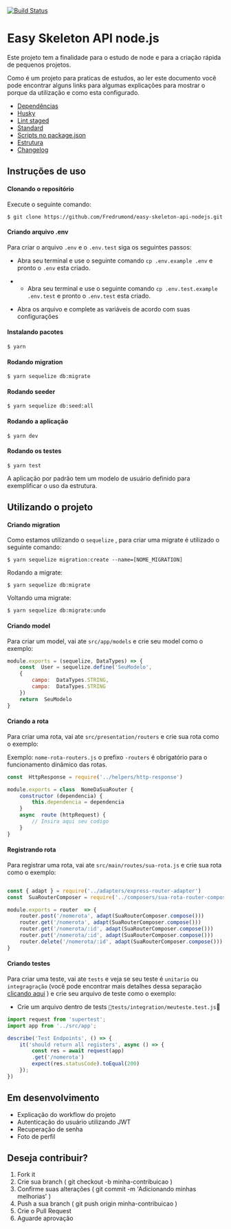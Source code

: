 [![Build Status](https://travis-ci.org/Fredrumond/easy-skeleton-api-nodejs.svg?branch=master)](https://travis-ci.org/Fredrumond/easy-skeleton-api-nodejs)
# Easy Skeleton API node.js

Este projeto tem a finalidade para o estudo de node e para a criação rápida de pequenos projetos.

Como é um projeto para praticas de estudos, ao ler este documento você pode encontrar alguns links para algumas explicações para mostrar o porque da utilização e como esta configurado.

- [Dependências](https://github.com/Fredrumond/estudos/blob/master/easy-skeleton-api/DEPENDENCIAS.md)
- [Husky](https://github.com/Fredrumond/estudos/blob/master/easy-skeleton-api/HUSKY.md)
- [Lint staged](https://github.com/Fredrumond/estudos/blob/master/easy-skeleton-api/LINTSTAGED.md)
- [Standard](https://github.com/Fredrumond/estudos/blob/master/easy-skeleton-api/STANDARD.md)
- [Scripts no package.json](https://github.com/Fredrumond/estudos/blob/master/easy-skeleton-api/SCRIPTS.md)
- [Estrutura](https://github.com/Fredrumond/estudos/blob/master/easy-skeleton-api/ESTRUTURA.md)
- [Changelog](https://github.com/Fredrumond/estudos/blob/master/easy-skeleton-api/CHANGELOG.md)

 ## Instruções de uso

#### Clonando o repositório

Execute o seguinte comando:
```terminal
$ git clone https://github.com/Fredrumond/easy-skeleton-api-nodejs.git
```

#### Criando arquivo .env

Para criar o arquivo `.env`  e o `.env.test` siga os seguintes passos:

- Abra seu terminal e use o seguinte comando `cp .env.example .env` e pronto o `.env` esta criado.
- - Abra seu terminal e use o seguinte comando `cp .env.test.example .env.test` e pronto o `.env.test` esta criado.

- Abra os arquivo e complete as variáveis de acordo com suas configurações

#### Instalando pacotes

```terminal
$ yarn
```

#### Rodando migration

```terminal
$ yarn sequelize db:migrate
```

#### Rodando seeder

```terminal
$ yarn sequelize db:seed:all
```

#### Rodando a aplicação

```terminal
$ yarn dev
```

#### Rodando os testes

```terminal
$ yarn test
```
A aplicação por padrão tem um modelo de usuário definido para exemplificar o uso da estrutura.

## Utilizando o projeto

#### Criando migration

Como estamos utilizando o `sequelize` , para criar uma migrate é utilizado o seguinte comando:

```terminal
$ yarn sequelize migration:create --name=[NOME_MIGRATION]
```

Rodando a migrate:
```terminal
$ yarn sequelize db:migrate
```

Voltando uma migrate:
```terminal
$ yarn sequelize db:migrate:undo
```

#### Criando model

Para criar um model, vai ate `src/app/models` e crie seu model como o exemplo:

``` js
module.exports = (sequelize, DataTypes) => {
	const  User = sequelize.define('SeuModelo',
	{
		campo:  DataTypes.STRING,
		campo:  DataTypes.STRING
	})
	return  SeuModelo
}
```
#### Criando a rota

Para criar uma rota, vai ate `src/presentation/routers` e crie sua rota como o exemplo:

Exemplo: `nome-rota-routers.js` o prefixo `-routers` é obrigatório para o funcionamento dinâmico das rotas.

``` js
const  HttpResponse = require('../helpers/http-response')

module.exports = class  NomeDaSuaRouter {
	constructor (dependencia) {
		this.dependencia = dependencia
	}
	async  route (httpRequest) {
		// Insira aqui seu codigo
	}
}
```

#### Registrando rota

Para registrar uma rota, vai ate `src/main/routes/sua-rota.js` e crie sua rota como o exemplo:

``` js

const { adapt } = require('../adapters/express-router-adapter')
const  SuaRouterComposer = require('../composers/sua-rota-router-composer')

module.exports = router  => {
	router.post('/nomerota', adapt(SuaRouterComposer.compose()))
	router.get('/nomerota', adapt(SuaRouterComposer.compose()))
	router.get('/nomerota/:id', adapt(SuaRouterComposer.compose()))
	router.put('/nomerota/:id', adapt(SuaRouterComposer.compose()))
	router.delete('/nomerota/:id', adapt(SuaRouterComposer.compose()))
}

```

#### Criando  testes

Para  criar  uma  teste, vai  ate  `tests`  e veja se seu teste é  `unitario` ou `integragração` (você pode encontrar mais detalhes dessa separação  [clicando aqui](https://github.com/Fredrumond/estudos/blob/master/easy-skeleton-api/TESTES.md) ) e  crie  seu  arquivo  de  teste  como  o  exemplo:

- Crie  um  arquivo  dentro  de  tests  `tests/integration/meuteste.test.js`

``` js
import request from 'supertest';
import app from '../src/app';

describe('Test Endpoints', () => {
	it('should return all registers', async () => {
		const res = await request(app)
		.get('/nomerota')
		expect(res.statusCode).toEqual(200)
	});
})
```

## Em desenvolvimento
- Explicação do workflow do projeto
- Autenticação do usuário utilizando JWT
- Recuperação de senha
- Foto de perfil

## Deseja contribuir?

 1. Fork it
 2. Crie sua branch ( git checkout -b minha-contribuicao )
 3. Confirme suas alterações ( git commit -m 'Adicionando minhas melhorias' )
 4. Push a sua branch ( git push origin minha-contribuicao )
 5. Crie o Pull Request
 6. Aguarde aprovação